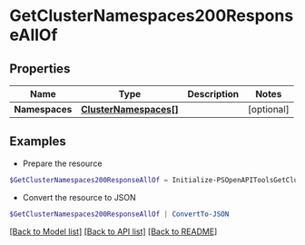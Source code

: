 # GetClusterNamespaces200ResponseAllOf
## Properties

Name | Type | Description | Notes
------------ | ------------- | ------------- | -------------
**Namespaces** | [**ClusterNamespaces[]**](ClusterNamespaces.md) |  | [optional] 

## Examples

- Prepare the resource
```powershell
$GetClusterNamespaces200ResponseAllOf = Initialize-PSOpenAPIToolsGetClusterNamespaces200ResponseAllOf  -Namespaces null
```

- Convert the resource to JSON
```powershell
$GetClusterNamespaces200ResponseAllOf | ConvertTo-JSON
```

[[Back to Model list]](../README.md#documentation-for-models) [[Back to API list]](../README.md#documentation-for-api-endpoints) [[Back to README]](../README.md)

